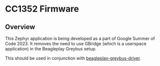 # CC1352 Firmware

## Overview

This Zephyr application is being developed as a part of Google Summer of Code 2023. It removes the need to use GBridge (which is a userspace application) in the Beagleplay Greybus setup. 

This should be used in conjunction with [beagleplay-greybus-driver](https://git.beagleboard.org/gsoc/greybus/beagleplay-greybus-driver).

